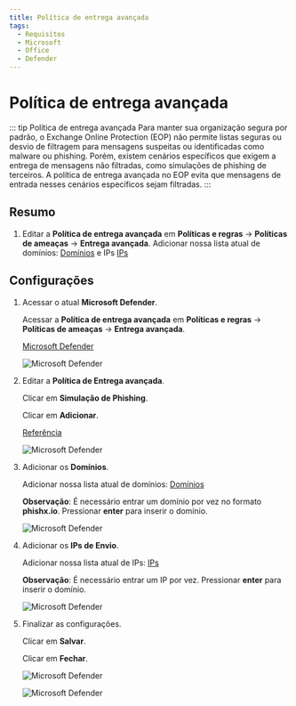 ```yaml
---
title: Política de entrega avançada
tags:
  - Requisitos
  - Microsoft
  - Office
  - Defender
---
```


# Política de entrega avançada

::: tip Política de entrega avançada
Para manter sua organização segura por padrão, o Exchange Online Protection (EOP) não permite listas seguras ou desvio de filtragem para mensagens suspeitas ou identificadas como malware ou phishing. Porém, existem cenários específicos que exigem a entrega de mensagens não filtradas, como simulações de phishing de terceiros. A política de entrega avançada no EOP evita que mensagens de entrada nesses cenários específicos sejam filtradas.
:::

## Resumo

1. Editar a **Política de entrega avançada** em **Políticas e regras** -> **Políticas de ameaças** -> **Entrega avançada**. Adicionar nossa lista atual de domínios: [Domínios](../domains.html#separado-por-linhas) e IPs [IPs](../ips.html#separado-por-linhas)

## Configurações

1. Acessar o atual **Microsoft Defender**.

   Acessar a **Política de entrega avançada** em **Políticas e regras** -> **Políticas de ameaças** -> **Entrega avançada**.

   [Microsoft Defender](https://security.microsoft.com/advanceddelivery)

   ![Microsoft Defender](https://cdn.phishx.io/phishx-docs/images/microsoft_defender_advanced_delivery_001.png)

2. Editar a **Política de Entrega avançada**.

   Clicar em **Simulação de Phishing**.

   Clicar em **Adicionar**.

   [Referência](https://learn.microsoft.com/pt-br/microsoft-365/security/office-365-security/advanced-delivery-policy-configure?view=o365-worldwide)

   ![Microsoft Defender](https://cdn.phishx.io/phishx-docs/images/microsoft_defender_advanced_delivery_002.png)

3. Adicionar os **Domínios**.

   Adicionar nossa lista atual de domínios: [Domínios](../domains.html#separado-por-linhas)

   **Observação**: É necessário entrar um domínio por vez no formato **phishx.io**. Pressionar **enter** para inserir o domínio.

   ![Microsoft Defender](https://cdn.phishx.io/phishx-docs/images/microsoft_defender_advanced_delivery_003.png)

4. Adicionar os **IPs de Envio**.

   Adicionar nossa lista atual de IPs: [IPs](../ips.html#separado-por-linhas)

   **Observação**: É necessário entrar um IP por vez. Pressionar **enter** para inserir o domínio.

   ![Microsoft Defender](https://cdn.phishx.io/phishx-docs/images/microsoft_defender_advanced_delivery_004.png)

5. Finalizar as configurações.

   Clicar em **Salvar**.

   Clicar em **Fechar**.

   ![Microsoft Defender](https://cdn.phishx.io/phishx-docs/images/microsoft_defender_advanced_delivery_005.png)

   ![Microsoft Defender](https://cdn.phishx.io/phishx-docs/images/microsoft_defender_advanced_delivery_006.png)
